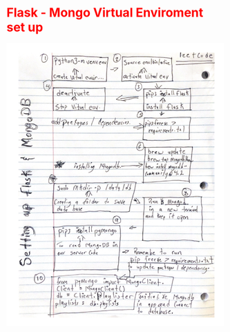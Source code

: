 <h1 style="color:red;"> Flask - Mongo Virtual Enviroment set up </h1>

<img src="FlaskMongoDB.png"/>

